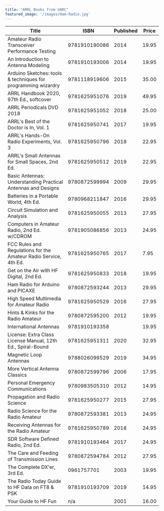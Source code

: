 ```yaml
---
title: "ARRL Books from UARC"
featured_image: '/images/Ham-Radio.jpg'
---
```


| Title                                                            	| ISBN          	| Published 	| Price 	|
|------------------------------------------------------------------	|---------------	|-----------	|-------	|
| Amateur Radio Transceiver Performance Testing                    	| 9781910190086 	| 2014      	| 19.95 	|
| An Introduction to Antenna Modeling                              	| 9781910193006 	| 2014      	| 19.95 	|
| Arduino Sketches: tools & techniques for programming wizardry    	| 9781118919606 	| 2015      	| 35.00 	|
| ARRL Handbook 2020, 97th Ed., softcover                          	| 9781625951076 	| 2019      	| 49.95 	|
| ARRL Periodicals DVD 2018                                        	| 9781625951052 	| 2018      	| 25.00 	|
| ARRL's Best of the Doctor is In, Vol. 1                          	| 9781625950741 	| 2017      	| 19.95 	|
| ARRL's Hands-On Radio Experiments, Vol. 3                        	| 9781625950796 	| 2018      	| 22.95 	|
| ARRL's Small Antennas for Small Spaces, 2nd Ed.                  	| 9781625950512 	| 2019      	| 22.95 	|
| Basic Antennas: Understanding Practical Antennas and Designs     	| 9780872599994 	| 2009      	| 29.95 	|
| Batteries in a Portable World, 4th Ed.                           	| 9780968211847 	| 2016      	| 29.95 	|
| Circuit Simulation and Analysis                                  	| 9781625950055 	| 2013      	| 27.95 	|
| Computers in Amateur Radio, 2nd Ed. w/CDROM                      	| 9781905086856 	| 2013      	| 24.95 	|
| FCC Rules and Regulations for the Amateur Radio Service, 4th Ed. 	| 9781625950765 	| 2017      	| 7.95  	|
| Get on the Air with HF Digital, 2nd Ed.                          	| 9781625950833 	| 2018      	| 19.95 	|
| Ham Radio for Arduino and PICAXE                                 	| 9780872593244 	| 2013      	| 29.95 	|
| High Speed Multimedia for Amateur Radio                          	| 9781625950529 	| 2016      	| 27.95 	|
| Hints & Kinks for the Radio Amateur                              	| 9780872595200 	| 2012      	| 19.95 	|
| International Antennas                                           	| 9781910193358 	|           	| 19.95 	|
| License: Extra Class License Manual, 12th Ed., Spiral-Bound      	| 9781625951311 	| 2020      	| 32.95 	|
| Magnetic Loop Antennas                                           	| 9788026099529 	| 2019      	| 34.95 	|
| More Vertical Antenna Classics                                   	| 9780872599796 	| 2006      	| 17.95 	|
| Personal Emergency Communications                                	| 9780983505310 	| 2012      	| 14.95 	|
| Propagation and Radio Science                                    	| 9781625950277 	| 2015      	| 27.95 	|
| Radio Science for the Radio Amateur                              	| 9780872593381 	| 2013      	| 24.95 	|
| Receiving Antennas for the Radio Amateur                         	| 9781625950789 	| 2018      	| 24.95 	|
| SDR Software Defined Radio, 2nd Ed.                              	| 9781910193464 	| 2017      	| 24.95 	|
| The Care and Feeding of Transmission Lines                       	| 9780872594784 	| 2012      	| 27.95 	|
| The Complete DX'er, 3rd Ed.                                      	| 0961757701    	| 2003      	| 19.95 	|
| The Radio Today Guide to HF Data on FT8 & PSK                    	| 9781910193709 	| 2019      	| 14.95 	|
| Your Guide to HF Fun                                             	| n/a           	| 2001      	| 16.00 	|

